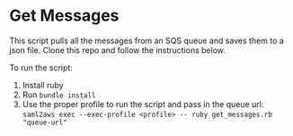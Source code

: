 # Get Messages

This script pulls all the messages from an SQS queue and saves them to a json file.
Clone this repo and follow the instructions below.

To run the script:
  1. Install ruby
  2. Run `bundle install`
  3. Use the proper profile to run the script and pass in the queue url:  
     `saml2aws exec --exec-profile <profile> -- ruby get_messages.rb "queue-url"`
